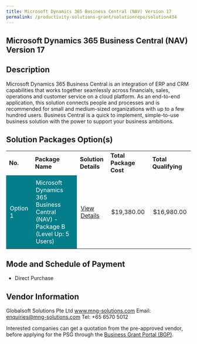 ```yaml
---
title: Microsoft Dynamics 365 Business Central (NAV) Version 17
permalink: /productivity-solutions-grant/solutionrepo/solution434
---
```


## Microsoft Dynamics 365 Business Central (NAV) Version 17

## Description

Microsoft Dynamics 365 Business Central is an integration of ERP and CRM capabilities that works together seamlessly across financials, sales, operations and customer service on a cloud platform. As an end-to-end application, this solution connects people and processes and is recommended for small and medium-sized organizations with up to a few hundred users. Business Central is a quick to implement, simple-to-use business solution with the power to support your business ambitions.

## Solution Packages Option(s)

<table>
<tr>
<td><b>No.</b></td>
<td><b>Package Name</b></td>
<td><b>Solution Details</b></td>
<td><b>Total Package Cost</b></td>
<td><b>Total Qualifying</b></td>
</tr>
<tr>
<td style='padding: 10px; background-color: #037E8A; color: #FFFFFF;'>Option 1</td>
<td style='padding: 10px; background-color: #037E8A; color: #FFFFFF;'>Microsoft Dynamics 365 Business Central (NAV) - Package B (Level Up: 5 Users)</td>
<td style='padding: 10px;'><a href='https://www.gobusiness.gov.sg/images/psg/DesensitisedGlobalsoftAnnex3CRwef17June2021_Part_2.pdf' target='_blank'>View Details</a></td>
<td style='padding: 10px;'>$19,380.00</td>
<td style='padding: 10px;'>$16,980.00</td>
</tr>
</table>

## Mode and Schedule of Payment

 - Direct Purchase

## Vendor Information

 Globalsoft Solutions Pte Ltd
www.mng-solutions.com
Email: enquiries@mng-solutions.com
Tel: +65 6570 5012

Interested companies can get a quotation from the pre-approved vendor, before applying for the PSG through the <a href='https://www.businessgrants.gov.sg/'>Business Grant Portal (BGP)</a>.

<script src="/jquery/resize-tables.js"></script>
